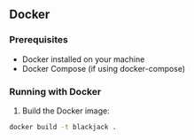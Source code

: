 ## Docker

### Prerequisites

- Docker installed on your machine
- Docker Compose (if using docker-compose)

### Running with Docker

1. Build the Docker image:

```bash
docker build -t blackjack .
```
